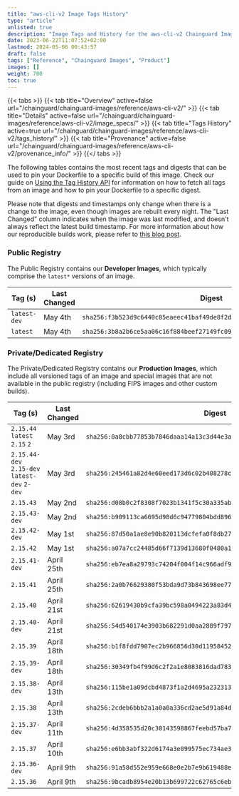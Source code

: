 ```yaml
---
title: "aws-cli-v2 Image Tags History"
type: "article"
unlisted: true
description: "Image Tags and History for the aws-cli-v2 Chainguard Image"
date: 2023-06-22T11:07:52+02:00
lastmod: 2024-05-06 00:43:57
draft: false
tags: ["Reference", "Chainguard Images", "Product"]
images: []
weight: 700
toc: true
---
```


{{< tabs >}}
{{< tab title="Overview" active=false url="/chainguard/chainguard-images/reference/aws-cli-v2/" >}}
{{< tab title="Details" active=false url="/chainguard/chainguard-images/reference/aws-cli-v2/image_specs/" >}}
{{< tab title="Tags History" active=true url="/chainguard/chainguard-images/reference/aws-cli-v2/tags_history/" >}}
{{< tab title="Provenance" active=false url="/chainguard/chainguard-images/reference/aws-cli-v2/provenance_info/" >}}
{{</ tabs >}}

The following tables contains the most recent tags and digests that can be used to pin your Dockerfile to a specific build of this image. Check our guide on [Using the Tag History API](/chainguard/chainguard-images/using-the-tag-history-api/) for information on how to fetch all tags from an image and how to pin your Dockerfile to a specific digest.

Please note that digests and timestamps only change when there is a change to the image, even though images are rebuilt every night. The "Last Changed" column indicates when the image was last modified, and doesn't always reflect the latest build timestamp. For more information about how our reproducible builds work, please refer to [this blog post](https://www.chainguard.dev/unchained/reproducing-chainguards-reproducible-image-builds).

### Public Registry
The Public Registry contains our **Developer Images**, which typically comprise the `latest*` versions of an image.

| Tag (s)       | Last Changed | Digest                                                                    |
|---------------|--------------|---------------------------------------------------------------------------|
|  `latest-dev` | May 4th      | `sha256:f3b523d9c6440c85eaeec41baf49de8f2d423b1a3b8cb69607b68f8e0f5a77ef` |
|  `latest`     | May 4th      | `sha256:3b8a2b6ce5aa06c16f884beef27149fc09d5fd422264a1b4658a6f910774d0c1` |


### Private/Dedicated Registry
The Private/Dedicated Registry contains our **Production Images**, which include all versioned tags of an image and special images that are not available in the public registry (including FIPS images and other custom builds).

| Tag (s)                                        | Last Changed | Digest                                                                    |
|------------------------------------------------|--------------|---------------------------------------------------------------------------|
|  `2.15.44` `latest` `2.15` `2`                 | May 3rd      | `sha256:0a8cbb77853b7846daaa14a13c3d44e3a0ed56503aa754a3abd02fff1073c897` |
|  `2.15.44-dev` `2.15-dev` `latest-dev` `2-dev` | May 3rd      | `sha256:245461a82d4e60eed173d6c02b408278c96578ae274ae5f0254942a12861fa18` |
|  `2.15.43`                                     | May 2nd      | `sha256:d08b0c2f8308f7023b1341f5c30a335abe22220cf26bf008a4d3eebfec0e4f56` |
|  `2.15.43-dev`                                 | May 2nd      | `sha256:b909113ca6695d98d6c94779804bdd89648e22845c293a6eac9a29ae1a93cb1e` |
|  `2.15.42-dev`                                 | May 1st      | `sha256:87d50a1ae8e90b820113dcfefa0f8db2753f60dc26723cb7ba99bb13c58b7f3f` |
|  `2.15.42`                                     | May 1st      | `sha256:a07a7cc24485d66f7139d13680f0480a194c5b57272734edda3e91c575d4034f` |
|  `2.15.41-dev`                                 | April 25th   | `sha256:eb7ea8a29793c74204f004f14c966adf984437c6965797fa5d7af0ec8d12752a` |
|  `2.15.41`                                     | April 25th   | `sha256:2a0b76629380f53bda9d73b843698ee77ea57df8338fadd77f1134c520759144` |
|  `2.15.40`                                     | April 21st   | `sha256:62619430b9cfa39bc598a0494223a83d48b1358d419bbee9a57aa66494c166d6` |
|  `2.15.40-dev`                                 | April 21st   | `sha256:54d540174e3903b682291d0aa2889f797810fbca16906d88280bd3c8a814fa27` |
|  `2.15.39`                                     | April 18th   | `sha256:b1f8fdd7907ec2b966856d30d11958452fa0d825b38a705a626dc4dfd6ee860e` |
|  `2.15.39-dev`                                 | April 18th   | `sha256:30349fb4f99d6c2f2a1e8083816dad78378d14f25fdf60442d3e3904354728ff` |
|  `2.15.38-dev`                                 | April 13th   | `sha256:115be1a09dcbd4873f1a2d4695a23231335ff6b9e2fdcddeacac18d11cf70024` |
|  `2.15.38`                                     | April 13th   | `sha256:2cdeb6bbb2a1a0a0a336cd2ae5d91a84d4d4a5c762c1098c4cf694cd33e27cc5` |
|  `2.15.37-dev`                                 | April 11th   | `sha256:4d358535d20c30143598867feebd57ba754e90d4af0be202f33afec6640366bf` |
|  `2.15.37`                                     | April 10th   | `sha256:e6bb3abf322d6174a3e099575ec734ae30ee344d1d3c3b8827dab16cf8cd0267` |
|  `2.15.36-dev`                                 | April 9th    | `sha256:91a58d552e959e668e0e2b7e9b619488ec78ead9ff2fe7f3880c8a980cd1a7e2` |
|  `2.15.36`                                     | April 9th    | `sha256:9bcadb8954e20b13b699722c62765c6eb7a34cccc9f49bf5caa8bfbed1c113b7` |

